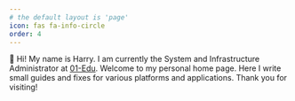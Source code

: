 ```yaml
---
# the default layout is 'page'
icon: fas fa-info-circle
order: 4
---
```


👋 Hi! My name is Harry. I am currently the System and Infrastructure Administrator at [01-Edu](https://github.com/01-edu). Welcome to my personal home page. Here I write small guides and fixes for various platforms and applications. Thank you for visiting!
